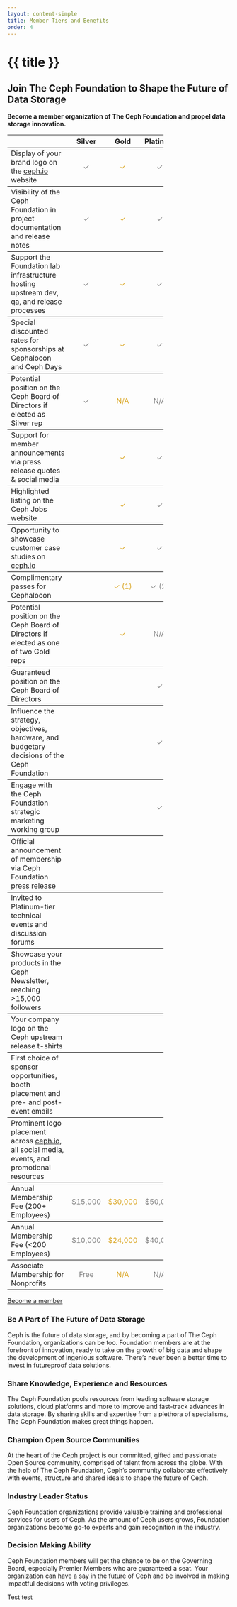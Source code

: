 ```yaml
---
layout: content-simple
title: Member Tiers and Benefits
order: 4
---
```


# {{ title }}

## Join The Ceph Foundation to Shape the Future of Data Storage

**Become a member organization of The Ceph Foundation and propel data storage innovation.**

<style>
    .tierTable {
        width: 70%;
        text-align: left;
    }
    .tierTable th {
        font-weight: bold;
        word-wrap: break-word;
        text-align: center;
    }
    .tierTable tr {
        border-bottom: 1px solid black;
    }
    .tierTable tr:last-child {
        border-bottom: none;
    }
    .tierTable tr td:nth-child(2) {
        color: grey;
    }
    .tierTable tr td:nth-child(3) {
        color: goldenrod;
    }
    .tierTable tr td:nth-child(4) {
        color: grey;
    }
    .tierTable tr td:nth-child(5) {
        color: black;
        background: lightcyan
    }
</style>

<table class="tierTable" data-startline="1" data-endline="24">
<thead>
<tr>
<th></th>
<th style="text-align:center">Silver</th>
<th style="text-align:center">Gold</th>
<th style="text-align:center">Platinum</th>
<th style="text-align:center">Diamond</th>
</tr>
</thead>
<tbody>
<tr>
<td>Display of your brand logo on the <a href="http://ceph.io" target="_blank" rel="noopener">ceph.io</a> website</td>
<td style="text-align:center">✓</td>
<td style="text-align:center">✓</td>
<td style="text-align:center">✓</td>
<td style="text-align:center">✓</td>
</tr>
<tr>
<td>Visibility of the Ceph Foundation in project documentation and release notes</td>
<td style="text-align:center">✓</td>
<td style="text-align:center">✓</td>
<td style="text-align:center">✓</td>
<td style="text-align:center">✓</td>
</tr>
<tr>
<td>Support the Foundation lab infrastructure hosting upstream dev, qa, and release processes</td>
<td style="text-align:center">✓</td>
<td style="text-align:center">✓</td>
<td style="text-align:center">✓</td>
<td style="text-align:center">✓</td>
</tr>
<tr>
<td>Special discounted rates for sponsorships at Cephalocon and Ceph Days</td>
<td style="text-align:center">✓</td>
<td style="text-align:center">✓</td>
<td style="text-align:center">✓</td>
<td style="text-align:center">✓</td>
</tr>
<tr>
<td>Potential position on the Ceph Board of Directors if elected as Silver rep</td>
<td style="text-align:center">✓</td>
<td style="text-align:center">N/A</td>
<td style="text-align:center">N/A</td>
<td style="text-align:center">N/A</td>
</tr>
<tr>
<td>Support for member announcements via press release quotes &amp; social media</td>
<td style="text-align:center"></td>
<td style="text-align:center">✓</td>
<td style="text-align:center">✓</td>
<td style="text-align:center">✓</td>
</tr>
<tr>
<td>Highlighted listing on the Ceph Jobs website</td>
<td style="text-align:center"></td>
<td style="text-align:center">✓</td>
<td style="text-align:center">✓</td>
<td style="text-align:center">✓</td>
</tr>
<tr>
<td>Opportunity to showcase customer case studies on <a href="http://ceph.io" target="_blank" rel="noopener">ceph.io</a></td>
<td style="text-align:center"></td>
<td style="text-align:center">✓</td>
<td style="text-align:center">✓</td>
<td style="text-align:center">✓</td>
</tr>
<tr>
<td>Complimentary passes for Cephalocon</td>
<td style="text-align:center"></td>
<td style="text-align:center">✓ (1)</td>
<td style="text-align:center">✓ (2)</td>
<td style="text-align:center">✓ (5)</td>
</tr>
<tr>
<td>Potential position on the Ceph Board of Directors if elected as one of two  Gold reps</td>
<td style="text-align:center"></td>
<td style="text-align:center">✓</td>
<td style="text-align:center">N/A</td>
<td style="text-align:center">N/A</td>
</tr>
<tr>
<td>Guaranteed position on the Ceph Board of Directors</td>
<td style="text-align:center"></td>
<td style="text-align:center"></td>
<td style="text-align:center">✓</td>
<td style="text-align:center">✓</td>
</tr>
<tr>
<td>Influence the strategy, objectives, hardware, and budgetary decisions of the Ceph Foundation</td>
<td style="text-align:center"></td>
<td style="text-align:center"></td>
<td style="text-align:center">✓</td>
<td style="text-align:center">✓</td>
</tr>
<tr>
<td>Engage with the Ceph Foundation strategic marketing working group</td>
<td style="text-align:center"></td>
<td style="text-align:center"></td>
<td style="text-align:center">✓</td>
<td style="text-align:center">✓</td>
</tr>
<tr>
<td>Official announcement of membership via Ceph Foundation press release</td>
<td style="text-align:center"></td>
<td style="text-align:center"></td>
<td style="text-align:center"></td>
<td style="text-align:center">✓</td>
</tr>
<tr>
<td>Invited to Platinum-tier technical events and discussion forums</td>
<td style="text-align:center"></td>
<td style="text-align:center"></td>
<td style="text-align:center"></td>
<td style="text-align:center">✓</td>
</tr>
<tr>
<td>Showcase your products in the Ceph Newsletter, reaching &gt;15,000 followers</td>
<td style="text-align:center"></td>
<td style="text-align:center"></td>
<td style="text-align:center"></td>
<td style="text-align:center">✓</td>
</tr>
<tr>
<td>Your company logo on the Ceph upstream release t-shirts</td>
<td style="text-align:center"></td>
<td style="text-align:center"></td>
<td style="text-align:center"></td>
<td style="text-align:center">✓</td>
</tr>
<tr>
<td>First choice of sponsor opportunities, booth placement and pre- and post-event emails</td>
<td style="text-align:center"></td>
<td style="text-align:center"></td>
<td style="text-align:center"></td>
<td style="text-align:center">✓</td>
</tr>
<tr>
<td>Prominent logo placement across <a href="http://ceph.io" target="_blank" rel="noopener">ceph.io</a>, all social media, events, and promotional resources</td>
<td style="text-align:center"></td>
<td style="text-align:center"></td>
<td style="text-align:center"></td>
<td style="text-align:center">✓</td>
</tr>
<tr>
<td>Annual Membership Fee (200+ Employees)</td>
<td style="text-align:center">$15,000</td>
<td style="text-align:center">$30,000</td>
<td style="text-align:center">$50,000</td>
<td style="text-align:center">$100,000</td>
</tr>
<tr>
<td>Annual Membership Fee (&lt;200 Employees)</td>
<td style="text-align:center">$10,000</td>
<td style="text-align:center">$24,000</td>
<td style="text-align:center">$40,000</td>
<td style="text-align:center">$80,000</td>
</tr>
<tr>
<td>Associate Membership for Nonprofits</td>
<td style="text-align:center">Free</td>
<td style="text-align:center">N/A</td>
<td style="text-align:center">N/A</td>
<td style="text-align:center">N/A</td>
</tr>
</tbody>
</table>

<a class="button" href="/en/foundation/join/">Become a member</a>

### Be A Part of The Future of Data Storage

Ceph is the future of data storage, and by becoming a part of The Ceph Foundation, organizations can be too. Foundation members are at the forefront of innovation, ready to take on the growth of big data and shape the development of ingenious software. There’s never been a better time to invest in futureproof data solutions.

### Share Knowledge, Experience and Resources

The Ceph Foundation pools resources from leading software storage solutions, cloud platforms and more to improve and fast-track advances in data storage. By sharing skills and expertise from a plethora of specialisms, The Ceph Foundation makes great things happen.

### Champion Open Source Communities

At the heart of the Ceph project is our committed, gifted and passionate Open Source community, comprised of talent from across the globe. With the help of The Ceph Foundation, Ceph’s community collaborate effectively with events, structure and shared ideals to shape the future of Ceph.

### Industry Leader Status

Ceph Foundation organizations provide valuable training and professional services for users of Ceph. As the amount of Ceph users grows, Foundation organizations become go-to experts and gain recognition in the industry.

### Decision Making Ability

Ceph Foundation members will get the chance to be on the Governing Board, especially Premier Members who are guaranteed a seat. Your organization can have a say in the future of Ceph and be involved in making impactful decisions with voting privileges.

Test test
